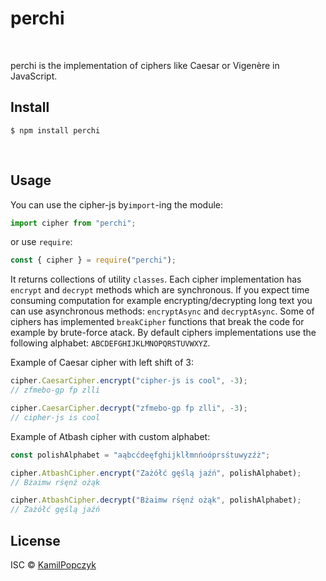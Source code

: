 # perchi

<br/>

perchi is the implementation of ciphers like Caesar or Vigenère in JavaScript.

## Install

```
$ npm install perchi
```

<br/>

## Usage

You can use the cipher-js by`import`-ing the module:

```js
import cipher from "perchi";
```

or use `require`:

```js
const { cipher } = require("perchi");
```

It returns collections of utility `classes`. Each cipher implementation has `encrypt` and `decrypt` methods which are synchronous. If you expect time consuming computation for example encrypting/decrypting long text you can use asynchronous methods: `encryptAsync` and `decryptAsync`. Some of ciphers has implemented `breakCipher` functions that break the code for example by brute-force atack. By default ciphers implementations use the following alphabet: `ABCDEFGHIJKLMNOPQRSTUVWXYZ`.

Example of Caesar cipher with left shift of 3:

```js
cipher.CaesarCipher.encrypt("cipher-js is cool", -3);
// zfmebo-gp fp zlli

cipher.CaesarCipher.decrypt("zfmebo-gp fp zlli", -3);
// cipher-js is cool
```

Example of Atbash cipher with custom alphabet:

```js
const polishAlphabet = "aąbcćdeęfghijklłmnńoóprsśtuwyzźż";

cipher.AtbashCipher.encrypt("Zażółć gęślą jaźń", polishAlphabet);
// Bżaimw rśęnź ożąk

cipher.AtbashCipher.decrypt("Bżaimw rśęnź ożąk", polishAlphabet);
// Zażółć gęślą jaźń
```

## License

ISC © [KamilPopczyk](https://github.com/KamilPopczyk)
